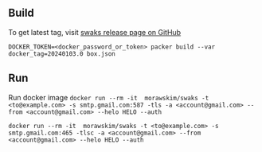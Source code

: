 ## Build

To get latest tag, visit [swaks release page on GitHub](https://github.com/jetmore/swaks/releases)

`DOCKER_TOKEN=<docker_password_or_token> packer build --var docker_tag=20240103.0 box.json`

## Run

Run docker image `docker run --rm -it  morawskim/swaks -t <to@example.com> -s smtp.gmail.com:587 -tls -a <account@gmail.com> --from <account@gmail.com> --helo HELO --auth`

`docker run --rm -it  morawskim/swaks -t <to@example.com> -s smtp.gmail.com:465 -tlsc -a <account@gmail.com> --from <account@gmail.com> --helo HELO --auth`
